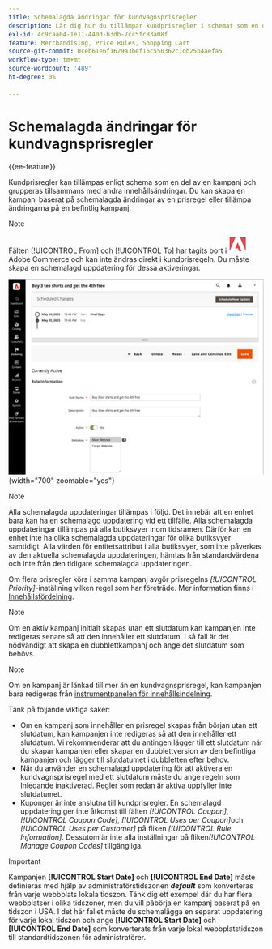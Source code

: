 ```yaml
---
title: Schemalagda ändringar för kundvagnsprisregler
description: Lär dig hur du tillämpar kundprisregler i schemat som en del av en kampanj och grupperar dem med andra innehållsändringar.
exl-id: 4c9caa04-1e11-440d-b3db-7cc5fc83a08f
feature: Merchandising, Price Rules, Shopping Cart
source-git-commit: 0ceb61e6f1629a3bef16c550362c1db25b4aefa5
workflow-type: tm+mt
source-wordcount: '489'
ht-degree: 0%

---
```


# Schemalagda ändringar för kundvagnsprisregler

{{ee-feature}}

Kundprisregler kan tillämpas enligt schema som en del av en kampanj och grupperas tillsammans med andra innehållsändringar. Du kan skapa en kampanj baserat på schemalagda ändringar av en prisregel eller tillämpa ändringarna på en befintlig kampanj.

>[!NOTE]
>
>Fälten [!UICONTROL From] och [!UICONTROL To] har tagits bort i ![Adobe Commerce](../assets/adobe-logo.svg) Adobe Commerce och kan inte ändras direkt i kundprisregeln. Du måste skapa en schemalagd uppdatering för dessa aktiveringar.

![Kundprisregler - schemalagda ändringar](./assets/content-staging-price-rules-cart-scheduled-changes.png){width="700" zoomable="yes"}

>[!NOTE]
>
>Alla schemalagda uppdateringar tillämpas i följd. Det innebär att en enhet bara kan ha en schemalagd uppdatering vid ett tillfälle. Alla schemalagda uppdateringar tillämpas på alla butiksvyer inom tidsramen. Därför kan en enhet inte ha olika schemalagda uppdateringar för olika butiksvyer samtidigt. Alla värden för entitetsattribut i alla butiksvyer, som inte påverkas av den aktuella schemalagda uppdateringen, hämtas från standardvärdena och inte från den tidigare schemalagda uppdateringen.

Om flera prisregler körs i samma kampanj avgör prisregelns _[!UICONTROL Priority]_-inställning vilken regel som har företräde. Mer information finns i [Innehållsfördelning](../content-design/content-staging.md).

>[!NOTE]
>
>Om en aktiv kampanj initialt skapas utan ett slutdatum kan kampanjen inte redigeras senare så att den innehåller ett slutdatum. I så fall är det nödvändigt att skapa en dubblettkampanj och ange det slutdatum som behövs.

>[!NOTE]
>
>Om en kampanj är länkad till mer än en kundvagnsprisregel, kan kampanjen bara redigeras från [instrumentpanelen för innehållsindelning](../content-design/content-staging-dashboard.md).

Tänk på följande viktiga saker:

- Om en kampanj som innehåller en prisregel skapas från början utan ett slutdatum, kan kampanjen inte redigeras så att den innehåller ett slutdatum. Vi rekommenderar att du antingen lägger till ett slutdatum när du skapar kampanjen eller skapar en dubblettversion av den befintliga kampanjen och lägger till slutdatumet i dubbletten efter behov.
- När du använder en schemalagd uppdatering för att aktivera en kundvagnsprisregel med ett slutdatum måste du ange regeln som Inledande inaktiverad. Regler som redan är aktiva uppfyller inte slutdatumet.
- Kuponger är inte anslutna till kundprisregler. En schemalagd uppdatering ger inte åtkomst till fälten _[!UICONTROL Coupon]_,_[!UICONTROL Coupon Code]_, _[!UICONTROL Uses per Coupon]_&#x200B;och&#x200B;_[!UICONTROL Uses per Customer]_ på fliken _[!UICONTROL Rule Information]_. Dessutom är inte alla inställningar på fliken&#x200B;_[!UICONTROL Manage Coupon Codes]_ tillgängliga.

>[!IMPORTANT]
>
>Kampanjen **[!UICONTROL Start Date]** och **[!UICONTROL End Date]** måste definieras med hjälp av administratörstidszonen **_default_** som konverteras från varje webbplats lokala tidszon. Tänk dig ett exempel där du har flera webbplatser i olika tidszoner, men du vill påbörja en kampanj baserat på en tidszon i USA. I det här fallet måste du schemalägga en separat uppdatering för varje lokal tidszon och ange **[!UICONTROL Start Date]** och **[!UICONTROL End Date]** som konverterats från varje lokal webbplatstidszon till standardtidszonen för administratörer.
